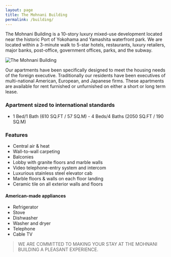 ```yaml
---
layout: page
title: The Mohnani Building
permalink: /building/
---
```


The Mohnani Building is a 10-story luxury mixed-use development located
near the historic Port of Yokohama and Yamashita waterfront park. We
are located within a 3-minute walk to 5-star hotels, restaurants,
luxury retailers, major banks, post-office, government offices, parks,
and the subway.

![The Mohnani Building](../img/mohnani-building.jpg "Mohnani Building")

Our apartments have been specifically designed to meet the housing
needs of the foreign executive. Traditionally our residents have been
executives of multi-national American, European, and Japanese
firms. These apartments are available for rent furnished or
unfurnished on either a short or long term lease.

### Apartment sized to international standards
* 1 Bed/1 Bath (610 SQ.FT / 57 SQ.M) - 4 Beds/4 Baths (2050 SQ.FT / 190 SQ.M)

### Features
* Central air & heat
* Wall-to-wall carpeting
* Balconies
* Lobby with granite floors and marble walls
* Video telephone-entry system and intercom
* Luxurious stainless steel elevator cab
* Marble floors & walls on each floor landing
* Ceramic tile on all exterior walls and floors

#### American-made appliances
* Refrigerator
* Stove
* Dishwasher
* Washer and dryer
* Telephone
* Cable TV

> WE ARE COMMITTED TO MAKING YOUR STAY AT THE MOHNANI BUILDING A PLEASANT EXPERIENCE.
